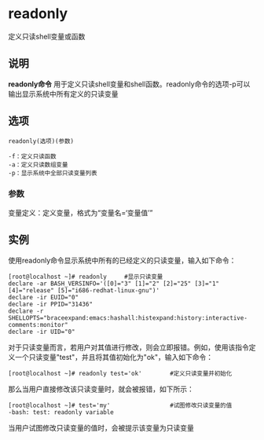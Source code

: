 readonly
===

定义只读shell变量或函数

## 说明

**readonly命令** 用于定义只读shell变量和shell函数。readonly命令的选项-p可以输出显示系统中所有定义的只读变量

## 选项

```
readonly(选项)(参数)
```

  

```
-f：定义只读函数
-a：定义只读数组变量
-p：显示系统中全部只读变量列表
```

### 参数  

变量定义：定义变量，格式为“变量名=‘变量值’”

## 实例

使用readonly命令显示系统中所有的已经定义的只读变量，输入如下命令：

```
[root@localhost ~]# readonly     #显示只读变量
declare -ar BASH_VERSINFO='([0]="3" [1]="2" [2]="25" [3]="1" [4]="release" [5]="i686-redhat-linux-gnu")'
declare -ir EUID="0"
declare -ir PPID="31436"
declare -r SHELLOPTS="braceexpand:emacs:hashall:histexpand:history:interactive-comments:monitor"
declare -ir UID="0"
```

对于只读变量而言，若用户对其值进行修改，则会立即报错。例如，使用该指令定义一个只读变量"test"，并且将其值初始化为"ok"，输入如下命令：

```
[root@localhost ~]# readonly test='ok'        #定义只读变量并初始化 
```

那么当用户直接修改该只读变量时，就会被报错，如下所示：

```
[root@localhost ~]# test='my'                 #试图修改只读变量的值
-bash: test: readonly variable
```

当用户试图修改只读变量的值时，会被提示该变量为只读变量



